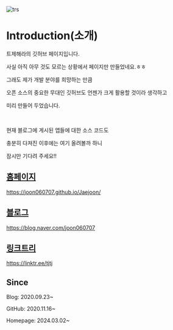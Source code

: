 ![trs](https://github.com/joon060707/joon060707/assets/71119608/806be7ba-8db9-470e-9695-a85973d9628e)
# Introduction(소개)
트제해라의 깃허브 페이지입니다.

사실 아직 아무 것도 모르는 상황에서 페이지만 만들었네요.ㅎㅎ

그래도 제가 개발 분야를 희망하는 만큼

오픈 소스의 중요한 무대인 깃허브도 언젠가 크게 활용할 것이라 생각하고

미리 만들어 두었습니다.

<br/>

현재 블로그에 게시된 앱들에 대한 소스 코드도

충분히 다져진 이후에는 여기 올려볼까 하니

잠시만 기다려 주세요!!

## [홈페이지](https://joon060707.github.io/Jaejoon/)
https://joon060707.github.io/Jaejoon/

## [블로그](https://blog.naver.com/joon060707)
https://blog.naver.com/joon060707

## [링크트리](https://linktr.ee/tjtj)
https://linktr.ee/tjtj

## Since
Blog: 2020.09.23~

GitHub: 2020.11.16~

Homepage: 2024.03.02~
